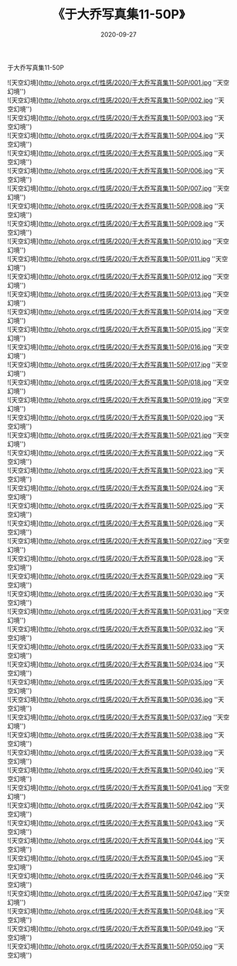 ﻿---
layout: post
title:  《于大乔写真集11-50P》
date:   2020-09-27
img: http://photo.orgx.cf/性感/2020/于大乔写真集11-50P/000.jpg
categories: [美女, 性感, 泳衣]
---

于大乔写真集11-50P



![天空幻境](http://photo.orgx.cf/性感/2020/于大乔写真集11-50P/001.jpg ''天空幻境'') <br>
![天空幻境](http://photo.orgx.cf/性感/2020/于大乔写真集11-50P/002.jpg ''天空幻境'') <br>
![天空幻境](http://photo.orgx.cf/性感/2020/于大乔写真集11-50P/003.jpg ''天空幻境'') <br>
![天空幻境](http://photo.orgx.cf/性感/2020/于大乔写真集11-50P/004.jpg ''天空幻境'') <br>
![天空幻境](http://photo.orgx.cf/性感/2020/于大乔写真集11-50P/005.jpg ''天空幻境'') <br>
![天空幻境](http://photo.orgx.cf/性感/2020/于大乔写真集11-50P/006.jpg ''天空幻境'') <br>
![天空幻境](http://photo.orgx.cf/性感/2020/于大乔写真集11-50P/007.jpg ''天空幻境'') <br>
![天空幻境](http://photo.orgx.cf/性感/2020/于大乔写真集11-50P/008.jpg ''天空幻境'') <br>
![天空幻境](http://photo.orgx.cf/性感/2020/于大乔写真集11-50P/009.jpg ''天空幻境'') <br>
![天空幻境](http://photo.orgx.cf/性感/2020/于大乔写真集11-50P/010.jpg ''天空幻境'') <br>
![天空幻境](http://photo.orgx.cf/性感/2020/于大乔写真集11-50P/011.jpg ''天空幻境'') <br>
![天空幻境](http://photo.orgx.cf/性感/2020/于大乔写真集11-50P/012.jpg ''天空幻境'') <br>
![天空幻境](http://photo.orgx.cf/性感/2020/于大乔写真集11-50P/013.jpg ''天空幻境'') <br>
![天空幻境](http://photo.orgx.cf/性感/2020/于大乔写真集11-50P/014.jpg ''天空幻境'') <br>
![天空幻境](http://photo.orgx.cf/性感/2020/于大乔写真集11-50P/015.jpg ''天空幻境'') <br>
![天空幻境](http://photo.orgx.cf/性感/2020/于大乔写真集11-50P/016.jpg ''天空幻境'') <br>
![天空幻境](http://photo.orgx.cf/性感/2020/于大乔写真集11-50P/017.jpg ''天空幻境'') <br>
![天空幻境](http://photo.orgx.cf/性感/2020/于大乔写真集11-50P/018.jpg ''天空幻境'') <br>
![天空幻境](http://photo.orgx.cf/性感/2020/于大乔写真集11-50P/019.jpg ''天空幻境'') <br>
![天空幻境](http://photo.orgx.cf/性感/2020/于大乔写真集11-50P/020.jpg ''天空幻境'') <br>
![天空幻境](http://photo.orgx.cf/性感/2020/于大乔写真集11-50P/021.jpg ''天空幻境'') <br>
![天空幻境](http://photo.orgx.cf/性感/2020/于大乔写真集11-50P/022.jpg ''天空幻境'') <br>
![天空幻境](http://photo.orgx.cf/性感/2020/于大乔写真集11-50P/023.jpg ''天空幻境'') <br>
![天空幻境](http://photo.orgx.cf/性感/2020/于大乔写真集11-50P/024.jpg ''天空幻境'') <br>
![天空幻境](http://photo.orgx.cf/性感/2020/于大乔写真集11-50P/025.jpg ''天空幻境'') <br>
![天空幻境](http://photo.orgx.cf/性感/2020/于大乔写真集11-50P/026.jpg ''天空幻境'') <br>
![天空幻境](http://photo.orgx.cf/性感/2020/于大乔写真集11-50P/027.jpg ''天空幻境'') <br>
![天空幻境](http://photo.orgx.cf/性感/2020/于大乔写真集11-50P/028.jpg ''天空幻境'') <br>
![天空幻境](http://photo.orgx.cf/性感/2020/于大乔写真集11-50P/029.jpg ''天空幻境'') <br>
![天空幻境](http://photo.orgx.cf/性感/2020/于大乔写真集11-50P/030.jpg ''天空幻境'') <br>
![天空幻境](http://photo.orgx.cf/性感/2020/于大乔写真集11-50P/031.jpg ''天空幻境'') <br>
![天空幻境](http://photo.orgx.cf/性感/2020/于大乔写真集11-50P/032.jpg ''天空幻境'') <br>
![天空幻境](http://photo.orgx.cf/性感/2020/于大乔写真集11-50P/033.jpg ''天空幻境'') <br>
![天空幻境](http://photo.orgx.cf/性感/2020/于大乔写真集11-50P/034.jpg ''天空幻境'') <br>
![天空幻境](http://photo.orgx.cf/性感/2020/于大乔写真集11-50P/035.jpg ''天空幻境'') <br>
![天空幻境](http://photo.orgx.cf/性感/2020/于大乔写真集11-50P/036.jpg ''天空幻境'') <br>
![天空幻境](http://photo.orgx.cf/性感/2020/于大乔写真集11-50P/037.jpg ''天空幻境'') <br>
![天空幻境](http://photo.orgx.cf/性感/2020/于大乔写真集11-50P/038.jpg ''天空幻境'') <br>
![天空幻境](http://photo.orgx.cf/性感/2020/于大乔写真集11-50P/039.jpg ''天空幻境'') <br>
![天空幻境](http://photo.orgx.cf/性感/2020/于大乔写真集11-50P/040.jpg ''天空幻境'') <br>
![天空幻境](http://photo.orgx.cf/性感/2020/于大乔写真集11-50P/041.jpg ''天空幻境'') <br>
![天空幻境](http://photo.orgx.cf/性感/2020/于大乔写真集11-50P/042.jpg ''天空幻境'') <br>
![天空幻境](http://photo.orgx.cf/性感/2020/于大乔写真集11-50P/043.jpg ''天空幻境'') <br>
![天空幻境](http://photo.orgx.cf/性感/2020/于大乔写真集11-50P/044.jpg ''天空幻境'') <br>
![天空幻境](http://photo.orgx.cf/性感/2020/于大乔写真集11-50P/045.jpg ''天空幻境'') <br>
![天空幻境](http://photo.orgx.cf/性感/2020/于大乔写真集11-50P/046.jpg ''天空幻境'') <br>
![天空幻境](http://photo.orgx.cf/性感/2020/于大乔写真集11-50P/047.jpg ''天空幻境'') <br>
![天空幻境](http://photo.orgx.cf/性感/2020/于大乔写真集11-50P/048.jpg ''天空幻境'') <br>
![天空幻境](http://photo.orgx.cf/性感/2020/于大乔写真集11-50P/049.jpg ''天空幻境'') <br>
![天空幻境](http://photo.orgx.cf/性感/2020/于大乔写真集11-50P/050.jpg ''天空幻境'') <br>
